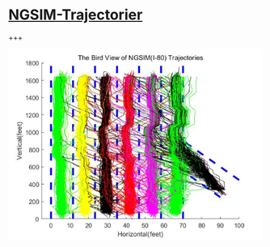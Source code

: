 # **[NGSIM-Trajectorier](https://github.com/zhangjw-THU/NGSIM-Trajectorier)**

+++

![](T_C_1523.jpg)
